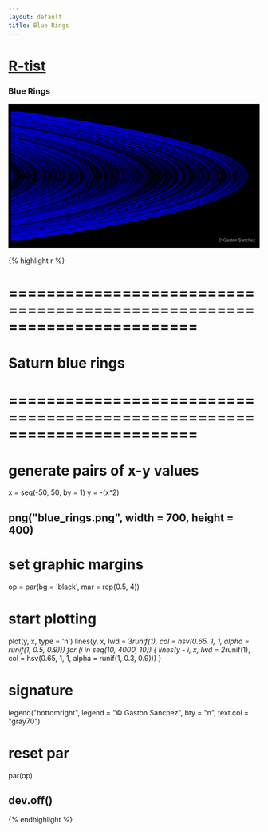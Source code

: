 ```yaml
---
layout: default
title: Blue Rings
---
```


# [R-tist](/work/rtist)

### Blue Rings

![](/images/rtist/blue_rings.png)

{% highlight r %}
# ========================================================================
# Saturn blue rings
# ========================================================================
# generate pairs of x-y values
x = seq(-50, 50, by = 1)
y = -(x^2)


## png("blue_rings.png", width = 700, height = 400)
# set graphic margins
op = par(bg = 'black', mar = rep(0.5, 4))
# start plotting
plot(y, x, type = 'n')
lines(y, x, lwd = 3*runif(1), 
      col = hsv(0.65, 1, 1, alpha = runif(1, 0.5, 0.9)))
for (i in seq(10, 4000, 10))
{
  lines(y - i, x, lwd = 2*runif(1), 
        col = hsv(0.65, 1, 1, alpha = runif(1, 0.3, 0.9)))
}
# signature
legend("bottomright", legend = "© Gaston Sanchez", bty = "n", 
       text.col = "gray70")
# reset par
par(op)
## dev.off()
{% endhighlight %}